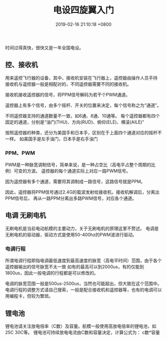 ﻿---
layout: post
title: 电设四旋翼入门
date: 2019-02-16 21:10:18 +0800
categories: 技术
issue_id: 47
---
时间过得真快，很快又是一年全国电设。

## 控、接收机

用来遥控飞行器的设备，其中，接收机安装在飞行器上，遥控器由操作人员手持
接收机与遥控器一般是相配对的，不同遥控器需要不同的接收机。

接收机接收遥控器的信号，将PPM信号解码为若干个PWM通道。

遥控器上有多个信号，由多个摇杆、开关的位置来决定，每个信号称之为“通道”。

不同遥控器支持的通道数量不一致，如6通、8通、10通等。
每个遥控器都有四个固定的通道，分别是“油门(THU)、方向(RUD)、俯仰(ELE)、横滚(AILE)“

按照遥控器的种类，还分为美国手和日本手，区别在于上面四个通道对应的摇杆不一样。
如美国手是左手油门，日本手是右手油门

### PPM、PWM
PWM是一种脉宽调制信号，简单来说，是一种占空比（高电平占整个周期的比例）可变的方波。
遥控器的每个通道实际上对应一路PWM信号。

因为遥控器有多个通道，需要将其调制成一路信号，这路信号就是PPM。

因此，遥控器将PPM信号通过2.4G的载波发射给接收机，接收机解调后，分离出PPM信号后，
再从一路PPM分离出多路PWM信号，对应各个通道。

## 电调 无刷电机
无刷电机是当前电动航模的主要动力，关于无刷电机的原理这里不赘述。
电调是无刷电机的驱动器，驱动方式是使用50-400hz的PWM波进行驱动。

### 电调行程
所谓电调行程即指电调最低速度到最高速度的脉宽（高电平时间）范围，由于各个遥控器输出的信号脉宽不太一致
如有的最高可以到2000us，有的仅能到1800us，因此一般电调的行程都是可以修改的。

电调的脉宽范围一般是500us-2500us，当然也可能超出，但大致在这个范围中。
电调行程的调整方式请自己搜索，一般是配合接收机和遥控器等，也有的电调可以用编程卡，但较为繁琐。

## 锂电池
锂电池请关注放电倍率（C数）及容量。航模一般使用高放电倍率的锂电池，如25C 30C等。
锂电池可持续放电电流由C数和容量决定，计算公式为：
c数*容量







